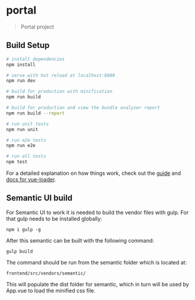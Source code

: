 # portal

> Portal project

## Build Setup

``` bash
# install dependencies
npm install

# serve with hot reload at localhost:8080
npm run dev

# build for production with minification
npm run build

# build for production and view the bundle analyzer report
npm run build --report

# run unit tests
npm run unit

# run e2e tests
npm run e2e

# run all tests
npm test
```

For a detailed explanation on how things work, check out the [guide](http://vuejs-templates.github.io/webpack/) and [docs for vue-loader](http://vuejs.github.io/vue-loader).


## Semantic UI build

For Semantic UI to work it is needed to build the vendor files with gulp. For that gulp needs to be installed globally:

    npm i gulp -g

After this semantic can be built with the following command:

    gulp build

The command should be run from the semantic folder which is located at:

    frontend/src/vendors/semantic/

 This will populate the dist folder for semantic, which in turn will be used by App.vue to load the minified css file.

